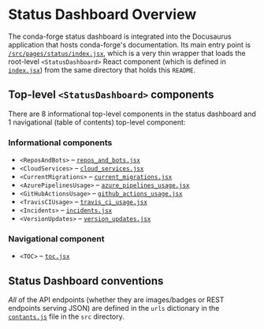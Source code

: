 # Status Dashboard Overview

The conda-forge status dashboard is integrated into the Docusaurus application that hosts conda-forge's documentation. Its main entry point is [`/src/pages/status/index.jsx`](/src/pages/status/index.jsx), which is a very thin wrapper that loads the root-level `<StatusDashboard>` React component (which is defined in [`index.jsx`](index.jsx)) from the same directory that holds this `README`.

## Top-level `<StatusDashboard>` components

There are 8 informational top-level components in the status dashboard and 1 navigational (table of contents) top-level component:

### Informational components
- `<ReposAndBots>` – [`repos_and_bots.jsx`](repos_and_bots.jsx)
- `<CloudServices>` – [`cloud_services.jsx`](cloud_services.jsx)
- `<CurrentMigrations>` – [`current_migrations.jsx`](current_migrations.jsx)
- `<AzurePipelinesUsage>` – [`azure_pipelines_usage.jsx`](azure_pipelines_usage.jsx)
- `<GitHubActionsUsage>` – [`github_actions_usage.jsx`](github_actions_usage.jsx)
- `<TravisCIUsage>` – [`travis_ci_usage.jsx`](travis_ci_usage.jsx)
- `<Incidents>` – [`incidents.jsx`](incidents.jsx)
- `<VersionUpdates>` – [`version_updates.jsx`](version_updates.jsx)

### Navigational component
- `<TOC>` – [`toc.jsx`](toc.jsx)

## Status Dashboard conventions

*All* of the API endpoints (whether they are images/badges or REST endpoints serving JSON) are defined in the `urls` dictionary in the [`contants.js`](/src/constants.js) file in the `src` directory.
